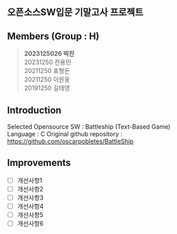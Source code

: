 ## 오픈소스SW입문 기말고사 프로젝트

## Members (Group : H)

>**2023125026 박찬** <br>
>20231250 전용민 <br>
>20211250 표형돈 <br>
>20211250 이원웅 <br>
>20191250 길태영 <br>

## Introduction
Selected Opensource SW : Battleship (Text-Based Game) <br>
Language : C
Original github repository : https://github.com/oscarpobletes/BattleShip
## Improvements
- [ ] 개선사항1
- [ ] 개선사항2
- [ ] 개선사항3
- [ ] 개선사항4
- [ ] 개선사항5
- [ ] 개선사항6
